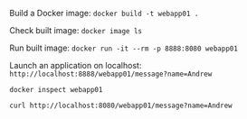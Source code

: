 Build a Docker image:
`docker build -t webapp01 .`

Check built image:
`docker image ls`

Run built image: 
`docker run -it --rm -p 8888:8080 webapp01`

Launch an application on localhost: 
`http://localhost:8888/webapp01/message?name=Andrew`

`docker inspect webapp01`

`curl http://localhost:8080/webapp01/message?name=Andrew`